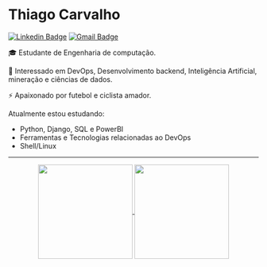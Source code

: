 # Thiago Carvalho 

[![Linkedin Badge](https://img.shields.io/badge/-LinkedIn-blue?style=flat-square&logo=Linkedin&logoColor=white&link=https://www.linkedin.com/in/thiag-carvalho/)](//www.linkedin.com/in/thiag-carvalho/)
[![Gmail Badge](https://img.shields.io/badge/-Email-c14438?style=flat-square&logo=Gmail&logoColor=white&link=mailto:thiagoc413@gmail.com)](mailto:thiagoc413@gmail.com)


🎓 Estudante de Engenharia de computação. 

📓 Interessado em DevOps, Desenvolvimento backend, Inteligência Artificial, mineração e ciências de dados.

⚡ Apaixonado por futebol e ciclista amador.

Atualmente estou estudando:

* Python, Django, SQL e PowerBI
* Ferramentas e Tecnologias relacionadas ao DevOps
* Shell/Linux

---

<div align="center">

<a href="https://github.com/thiagcarvalho">
  <img height=190 align="center" src="https://github-readme-stats.vercel.app/api?username=thiagcarvalho&&show_icons=true&title_color=7A7ADB&icon_color=2234AE&text_color=D3D3D3&bg_color=0,000000,130F40"">
</a>
<a href="https://github.com/thiagcarvalho">
  <img height=190 align="center" src="https://github-readme-stats.vercel.app/api/top-langs/?username=thiagcarvalho&layout=compact&title_color=7A7ADB&icon_color=2234AE&text_color=D3D3D3&bg_color=0,000000,130F40" />
</a>


</div>


